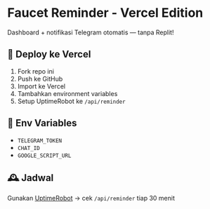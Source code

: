 # Faucet Reminder - Vercel Edition

Dashboard + notifikasi Telegram otomatis — tanpa Replit!

## 🚀 Deploy ke Vercel
1. Fork repo ini
2. Push ke GitHub
3. Import ke Vercel
4. Tambahkan environment variables
5. Setup UptimeRobot ke `/api/reminder`

## 🔐 Env Variables
- `TELEGRAM_TOKEN`
- `CHAT_ID`
- `GOOGLE_SCRIPT_URL`

## 🕰️ Jadwal
Gunakan [UptimeRobot](https://uptimerobot.com) → cek `/api/reminder` tiap 30 menit

